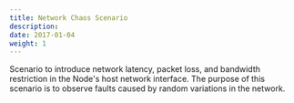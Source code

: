 ```yaml
---
title: Network Chaos Scenario
description: 
date: 2017-01-04
weight: 1
---
```


Scenario to introduce network latency, packet loss, and bandwidth restriction in the Node's host network interface. The purpose of this scenario is to observe faults caused by random variations in the network.

